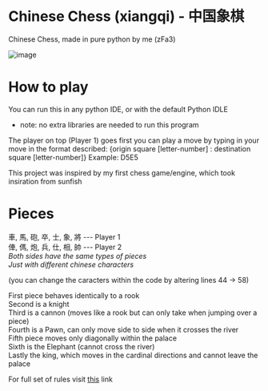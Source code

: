 # Chinese Chess (xiangqi) - 中国象棋
Chinese Chess, made in pure python by me (zFa3)

![image](https://github.com/user-attachments/assets/4b8f64ba-9241-4ed5-898c-5ca88f877c69)

# How to play
You can run this in any python IDE, or with the default Python IDLE
- note: no extra libraries are needed to run this program

The player on top (Player 1) goes first
you can play a move by typing in your move in the format described:
{origin square [letter-number] : destination square [letter-number]}
Example: D5E5

This project was inspired by my first chess game/engine, which
took insiration from sunfish

# Pieces  
車, 馬, 砲, 卒, 士, 象, 將 --- Player 1  
俥, 傌, 炮, 兵, 仕, 相, 帥 --- Player 2  
_Both sides have the same types of pieces_  
_Just with different chinese characters_   
  
(you can change the caracters within the code by altering lines 44 -> 58)  
  
First piece behaves identically to a rook  
Second is a knight  
Third is a cannon (moves like a rook but can only take when jumping over a piece)  
Fourth is a Pawn, can only move side to side when it crosses the river  
Fifth piece moves only diagonally within the palace  
Sixth is the Elephant (cannot cross the river)  
Lastly the king, which moves in the cardinal directions and cannot leave the palace  
  
For full set of rules visit [this](https://www.youtube.com/watch?v=vklqOLf6mtU&t=128s) link  
